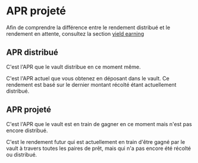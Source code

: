 # APR projeté

Afin de comprendre la différence entre le rendement distribué et le rendement en attente, consultez la section [yield earning](vaults-1.md#yield-earning)

## APR distribué

C'est l'APR que le vault distribue en ce moment même.

C'est l'APR actuel que vous obtenez en déposant dans le vault. Ce rendement est basé sur le dernier montant récolté étant actuellement distribué.

## APR projeté

C'est l'APR que le vault est en train de gagner en ce moment mais n'est pas encore distribué.

C'est le rendement futur qui est actuellement en train d'être gagné par le vault à travers toutes les paires de prêt, mais qui n'a pas encore été récolté ou distribué.

